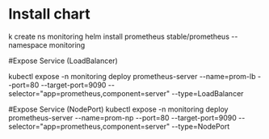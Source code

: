 # Install chart

k create ns monitoring
helm install prometheus stable/prometheus  --namespace monitoring

#Expose Service (LoadBalancer)

kubectl expose -n monitoring deploy prometheus-server --name=prom-lb --port=80 --target-port=9090 --selector="app=prometheus,component=server" --type=LoadBalancer

#Expose Service (NodePort)
kubectl expose -n monitoring deploy prometheus-server --name=prom-np --port=80 --target-port=9090 --selector="app=prometheus,component=server" --type=NodePort

